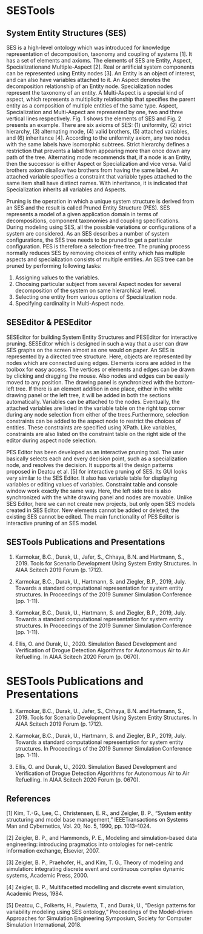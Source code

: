 # SESTools

## System Entity Structures (SES)

SES is a high-level ontology which was introduced for knowledge representation
of decomposition, taxonomy and coupling of systems [1]. It has a set of
elements and axioms. The elements of SES are Entity, Aspect, Specializationand
Multiple-Aspect [2]. Real or artificial system components can be represented
using Entity nodes [3]. An Entity is an object of interest, and can also have
variables attached to it. An Aspect denotes the decomposition relationship of
an Entity node. Specialization nodes represent the taxonomy of an entity. A
Multi-Aspect is a special kind of aspect, which represents a multiplicity
relationship that specifies the parent entity as a composition of multiple
entities of the same type. Aspect, Specialization and Multi-Aspect are
represented by one, two and three vertical lines respectively. Fig. 1 shows the
elements of SES and Fig. 2 presents an example. There are six axioms of SES:
(1) uniformity, (2) strict hierarchy, (3) alternating mode, (4) valid brothers,
(5) attached variables, and (6) inheritance [4]. According to the uniformity
axiom, any two nodes with the same labels have isomorphic subtrees. Strict
hierarchy defines a restriction that prevents a label from appearing more than
once down any path of the tree. Alternating mode recommends that, if a node is
an Entity, then the successor is either Aspect or Specialization and vice
versa. Valid brothers axiom disallow two brothers from having the same label.
An attached variable specifies a constraint that variable types attached to the
same item shall have distinct names. With inheritance, it is indicated that
Specialization inherits all variables and Aspects.

Pruning is the operation in which a unique system structure is derived from an
SES and the result is called Pruned Entity Structure (PES). SES represents a
model of a given application domain in terms of decompositions, component
taxonomies and coupling specifications. During modeling using SES, all the
possible variations or configurations of a system are considered. As an SES
describes a number of system configurations, the SES tree needs to be pruned to
get a particular configuration. PES is therefore a selection-free tree. The
pruning process normally reduces SES by removing choices of entity which has
multiple aspects and specialization consists of multiple entities. An SES tree
can be pruned by performing following tasks:

1. Assigning values to the variables.
2. Choosing particular subject from several Aspect nodes for several
   decomposition of the system on same hierarchical level.
3. Selecting one entity from various options of Specialization node.
4. Specifying cardinality in Multi-Aspect node.

## SESEditor & PESEditor

SESEditor for building System Entity Structures and PESEditor for interactive
pruning. SESEditor which is designed in such a way that a user can draw SES
graphs on the screen almost as one would on paper. An SES is represented by a
directed tree structure. Here, objects are represented by nodes which are
connected using edges. Elements icons are added in the toolbox for easy access.
The vertices or elements and edges can be drawn by clicking and dragging the
mouse. Also nodes and edges can be easily moved to any position. The drawing
panel is synchronized with the bottom-left tree. If there is an element
addition in one place, either in the white drawing panel or the left tree, it
will be added in both the sections automatically. Variables can be attached to
the nodes. Eventually, the attached variables are listed in the variable table
on the right top corner during any node selection from either of the
trees.Furthermore, selection constraints can be added to the aspect node to
restrict the choices of entities. These constraints are specified using XPath.
Like variables, constraints are also listed on the constraint table on the
right side of the editor during aspect node selection.

PES Editor has been developed as an interactive pruning tool. The user
basically selects each and every decision point, such as a specialization node,
and resolves the decision. It supports all the design patterns proposed in
Deatcu et al. [5] for interactive pruning of SES. Its GUI looks very similar to
the SES Editor. It also has variable table for displaying variables or editing
values of variables. Constraint table and console window work exactly the same
way. Here, the left side tree is also synchronized with the white drawing panel
and nodes are movable. Unlike SES Editor, here we can not create new projects,
but only open SES models created in SES Editor. New elements cannot be added or
deleted; the existing SES cannot be edited. The main functionality of PES
Editor is interactive pruning of an SES model.

## SESTools Publications and Presentations

1. Karmokar, B.C., Durak, U., Jafer, S., Chhaya, B.N. and Hartmann, S., 2019.
   Tools for Scenario Development Using System Entity Structures. In AIAA
   Scitech 2019 Forum (p. 1712).

2. Karmokar, B.C., Durak, U., Hartmann, S. and Ziegler, B.P., 2019, July.
   Towards a standard computational representation for system entity
   structures. In Proceedings of the 2019 Summer Simulation Conference (pp.
   1-11).

2. Karmokar, B.C., Durak, U., Hartmann, S. and Ziegler, B.P., 2019, July.
   Towards a standard computational representation for system entity
   structures. In Proceedings of the 2019 Summer Simulation Conference (pp.
   1-11).

3. Ellis, O. and Durak, U., 2020. Simulation Based Development and Verification
   of Drogue Detection Algorithms for Autonomous Air to Air Refuelling. In AIAA
   Scitech 2020 Forum (p. 0670).

# SESTools Publications and Presentations

1. Karmokar, B.C., Durak, U., Jafer, S., Chhaya, B.N. and Hartmann, S., 2019. Tools for Scenario Development Using System Entity Structures. In AIAA Scitech 2019 Forum (p. 1712).

2. Karmokar, B.C., Durak, U., Hartmann, S. and Ziegler, B.P., 2019, July. Towards a standard computational representation for system entity structures. In Proceedings of the 2019 Summer Simulation Conference (pp. 1-11). 

3. Ellis, O. and Durak, U., 2020. Simulation Based Development and Verification of Drogue Detection Algorithms for Autonomous Air to Air Refuelling. In AIAA Scitech 2020 Forum (p. 0670).

## References

[1] Kim, T.-G., Lee, C., Christensen, E. R., and Zeigler, B. P., “System entity
structuring and model base management,” IEEETransactions on Systems Man and
Cybernetics, Vol. 20, No. 5, 1990, pp. 1013–1024.

[2] Zeigler, B. P., and Hammonds, P. E., Modeling and simulation-based data
engineering: introducing pragmatics into ontologies for net-centric information
exchange, Elsevier, 2007.

[3] Zeigler, B. P., Praehofer, H., and Kim, T. G., Theory of modeling and
simulation: integrating discrete event and continuous complex dynamic systems,
Academic Press, 2000.

[4] Zeigler, B. P., Multifacetted modelling and discrete event simulation,
Academic Press, 1984.

[5] Deatcu, C., Folkerts, H., Pawletta, T., and Durak, U., “Design patterns for
variability modeling using SES ontology,” Proceedings of the Model-driven
Approaches for Simulation Engineering Symposium, Society for Computer
Simulation International, 2018.
